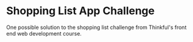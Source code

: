 # Shopping List App Challenge

One possible solution to the shopping list challenge from Thinkful's front end web development course.

